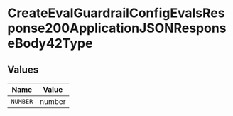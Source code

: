 # CreateEvalGuardrailConfigEvalsResponse200ApplicationJSONResponseBody42Type


## Values

| Name     | Value    |
| -------- | -------- |
| `NUMBER` | number   |